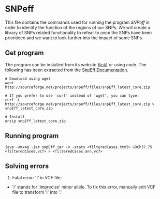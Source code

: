 # SNPeff

This file contains the commands used for running the program *SNPeff* in order to identify the function of the regions of our SNPs. We will create a library of SNPs related functionality to refear to once the SNPs have been prioriticed and we want to look further into the impact of some SNPs.

## Get program  
The program can be installed from its website ([link](http://snpeff.sourceforge.net/)) or using code. The following has been extracted from the [SnpEff Documentation](http://snpeff.sourceforge.net/SnpEff_manual.html#run).

    # Download using wget
    wget http://sourceforge.net/projects/snpeff/files/snpEff_latest_core.zip

    # If you prefer to use 'curl' instead of 'wget', you can type:
    curl -L http://sourceforge.net/projects/snpeff/files/snpEff_latest_core.zip > snpEff_latest_core.zip

    # Install
    unzip snpEff_latest_core.zip 

## Running program

    java -Xmx4g -jar snpEff.jar -v -stats <filteredCases.html> GRCh37.75 <filteredCases.vcf> > <filteredCases.ann.vcf>
    
## Solving errors
1. Fatal error: 'I' in VCF file:
- 'I' stands for 'imprecise' minor allele. To fix this error, manually edit VCF file to transform 'I' into '.'
